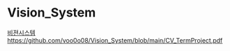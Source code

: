 # Vision_System
[비젼시스템](https://github.com/voo0o08/Vision_System/blob/main/CV_TermProject.pdf)https://github.com/voo0o08/Vision_System/blob/main/CV_TermProject.pdf
